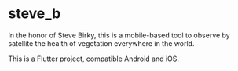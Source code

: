 # steve_b
In the honor of Steve Birky, this is a mobile-based tool to observe by satellite the health of vegetation everywhere in the world.

This is a Flutter project, compatible Android and iOS.
